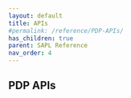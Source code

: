 ```yaml
---
layout: default
title: APIs
#permalink: /reference/PDP-APIs/
has_children: true
parent: SAPL Reference
nav_order: 4
---
```


## PDP APIs
